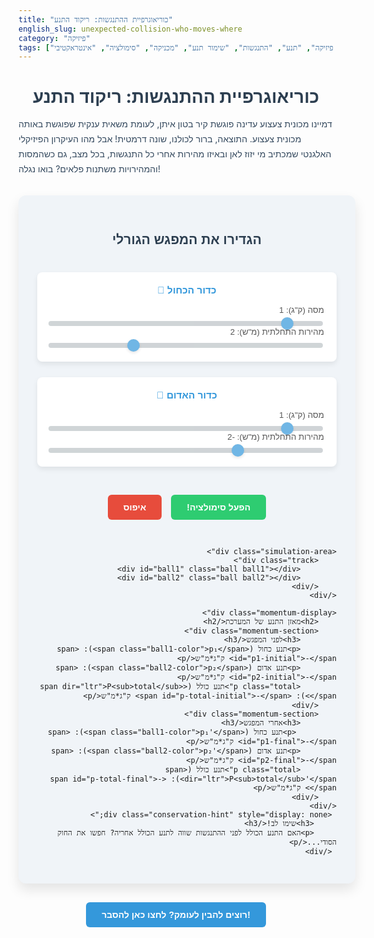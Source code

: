 ```yaml
---
title: "כוריאוגרפיית ההתנגשות: ריקוד התנע"
english_slug: unexpected-collision-who-moves-where
category: "פיזיקה"
tags: ["פיזיקה", "תנע", "התנגשות", "שימור תנע", "מכניקה", "סימולציה", "אינטראקטיבי"]
---
```

<h1>כוריאוגרפיית ההתנגשות: ריקוד התנע</h1>

<p>דמיינו מכונית צעצוע עדינה פוגשת קיר בטון איתן, לעומת משאית ענקית שפוגשת באותה מכונית צעצוע. התוצאה, ברור לכולנו, שונה דרמטית! אבל מהו העיקרון הפיזיקלי האלגנטי שמכתיב מי יזוז לאן ובאיזו מהירות אחרי כל התנגשות, בכל מצב, גם כשהמסות והמהירויות משתנות פלאים? בואו נגלה!</p>

<div class="app-container">
    <div class="controls">
        <h2>הגדירו את המפגש הגורלי</h2>
        <div class="control-group">
            <h3>כדור הכחול 🔵</h3>
            <label for="mass1">מסה (ק"ג): <span id="mass1-value">1</span></label>
            <input type="range" id="mass1" min="0.5" max="5" step="0.1" value="1">
            <br>
            <label for="velocity1">מהירות התחלתית (מ"ש): <span id="velocity1-value">2</span></label>
            <input type="range" id="velocity1" min="-5" max="5" step="0.1" value="2">
        </div>
        <div class="control-group">
            <h3>כדור האדום 🔴</h3>
            <label for="mass2">מסה (ק"ג): <span id="mass2-value">1</span></label>
            <input type="range" id="mass2" min="0.5" max="5" step="0.1" value="1">
            <br>
            <label for="velocity2">מהירות התחלתית (מ"ש): <span id="velocity2-value">-2</span></label>
            <input type="range" id="velocity2" min="-5" max="5" step="0.1" value="-2">
        </div>
        <div class="button-group">
             <button id="collide-button" class="action-button primary">הפעל סימולציה!</button>
             <button id="reset-button" class="action-button secondary">איפוס</button>
        </div>
    </div>

    <div class="simulation-area">
        <div class="track">
            <div id="ball1" class="ball ball1"></div>
            <div id="ball2" class="ball ball2"></div>
        </div>
    </div>

    <div class="momentum-display">
        <h2>מאזן התנע של המערכת</h2>
        <div class="momentum-section">
            <h3>לפני המפגש</h3>
            <p>תנע כחול (<span class="ball1-color">p₁</span>): <span id="p1-initial">-</span> ק"ג*מ"ש</p>
            <p>תנע אדום (<span class="ball2-color">p₂</span>): <span id="p2-initial">-</span> ק"ג*מ"ש</p>
            <p class="total">תנע כולל (<span dir="ltr">P<sub>total</sub></span>): <span id="p-total-initial">-</span> ק"ג*מ"ש</p>
        </div>
        <div class="momentum-section">
            <h3>אחרי המפגש</h3>
             <p>תנע כחול (<span class="ball1-color">p₁'</span>): <span id="p1-final">-</span> ק"ג*מ"ש</p>
            <p>תנע אדום (<span class="ball2-color">p₂'</span>): <span id="p2-final">-</span> ק"ג*מ"ש</p>
            <p class="total">תנע כולל (<span dir="ltr">P<sub>total</sub>'</span>): <span id="p-total-final">-</span> ק"ג*מ"ש</p>
        </div>
    </div>
     <div class="conservation-hint" style="display: none;">
         <h3>שימו לב!</h3>
         <p>האם התנע הכולל לפני ההתנגשות שווה לתנע הכולל אחריה? חפשו את החוק הסודי...</p>
     </div>
</div>

<button id="toggle-explanation">רוצים להבין לעומק? לחצו כאן להסבר!</button>

<div id="explanation" class="explanation" style="display: none;">
    <h2>פענוח המפגש: תנע וקסם השימור</h2>
    <p><strong>מה זה בכלל תנע?</strong> דמיינו שאתם מנסים לעצור גוף בתנועה. קל יותר לעצור כדור פינג-פונג שזז לאט מאשר משאית שועטת, נכון? התנע הוא גודל וקטורי שמבטא את "כמות התנועה" של גוף, וכמה "קשה" לשנות את מצב התנועה שלו. הוא מחושב בפשטות: מסה כפול מהירות (<span dir="ltr">p = m * v</span>). שימו לב לכיוון! מהירות ותנע יכולים להיות חיוביים (ימינה) או שליליים (שמאלה).</p>
    <p><strong>התנגשויות: דרמה במיקרו-שנייה</strong> התנגשות היא אירוע קצר ועוצמתי. הגופים מפעילים כוחות עצומים זה על זה, לרוב הרבה יותר גדולים מכוחות חיצוניים כמו חיכוך (במערכת אופקית כמו בסימולציה). הדרמה הגדולה קורית בפנים!</p>
    <p><strong>מערכת סגורה והכוחות הפנימיים</strong> כשאנחנו מתמקדים בקבוצת גופים (במקרה שלנו, שני הכדורים), אנחנו מגדירים "מערכת". כוחות בין הגופים בתוך המערכת הם "פנימיים" (הכוח שכדור כחול מפעיל על אדום, ולהיפך - זוג פעולה-תגובה). כוחות מחוץ למערכת הם "חיצוניים" (למשל, מנוע או כוח גרר משמעותי). בסימולציה הזו, אנו מתעלמים מכוחות חיצוניים בכיוון התנועה, מה שהופך את המערכת ל"כמעט סגורה" בכיוון האופקי.</p>
    <p><strong>החוק הגדול: שימור התנע!</strong> זהו אחד מעמודי התווך של הפיזיקה. במערכת סגורה לחלוטין (או כמעט סגורה, כשכוחות פנימיים דומיננטיים), התנע הכולל של המערכת <strong>נשמר!</strong> כלומר, הסכום הווקטורי של התנעים של כל הגופים לפני ההתנגשות שווה בדיוק לסכום הווקטורי של התנעים שלהם אחרי ההתנגשות:</p>
    <p dir="ltr">p<sub>total_before</sub> = p<sub>total_after</sub></p>
    <p dir="ltr">m<sub>1</sub>v<sub>1_initial</sub> + m<sub>2</sub>v<sub>2_initial</sub> = m<sub>1</sub>v<sub>1_final</sub> + m<sub>2</sub>v<sub>2_final</sub></p>
    <p>כאשר v₁ ו-v₂ עם אינדקס initial מתייחסים למהירויות לפני, ועם אינדקס final למהירויות אחרי. המסות (m) נשארות כמובן קבועות. הסוד הוא שהתנע עובר בין הגופים במהלך ההתנגשות, אבל הסכום הכולל שלו לא "הולך לאיבוד" או נוצר יש מאין.</p>
    <p><strong>הצגה ויזואלית של הקסם:</strong> האפליקציה מציגה לכם את ערכי התנע של כל כדור בנפרד ואת התנע הכולל של המערכת לפני ואחרי ההתנגשות. שחקו עם מסות ומהירויות שונות, וצפו כיצד התנעים האישיים עפים לכל עבר, אבל התנע הכולל של המערכת נשאר יציב להפליא (עם סטייה זעירה עקב דיוקי חישוב). זהו לב חוק שימור התנע בפעולה!</p>
</div>

<style>
    /* Import a modern font */
    @import url('https://fonts.googleapis.com/css2?family=Heebo:wght@300;400;700&display=swap');

    .app-container {
        font-family: 'Heebo', sans-serif;
        direction: rtl; /* For Hebrew text alignment */
        display: flex;
        flex-direction: column;
        align-items: center;
        margin-top: 30px;
        padding: 30px;
        border: none; /* Remove default border */
        border-radius: 12px; /* More rounded corners */
        background-color: #f0f4f8; /* Soft light blue background */
        box-shadow: 0 10px 20px rgba(0, 0, 0, 0.1); /* Subtle shadow */
        max-width: 700px; /* Slightly wider container */
        width: 95%; /* Responsive width */
        margin-left: auto;
        margin-right: auto;
    }

    h1, h2, h3 {
        color: #2c3e50; /* Darker blue-gray for headings */
        text-align: center;
        margin-bottom: 15px;
        font-weight: 700;
    }

    p {
         color: #34495e; /* Slightly lighter text color */
         line-height: 1.7;
         margin-bottom: 1em;
    }


    .controls {
        display: flex;
        flex-wrap: wrap;
        justify-content: center;
        gap: 25px; /* Increased gap */
        margin-bottom: 30px;
        width: 100%;
    }

    .control-group {
        background-color: #ffffff; /* White background for control groups */
        padding: 20px; /* More padding */
        border-radius: 8px;
        min-width: 250px; /* Wider control groups */
        flex-grow: 1; /* Allow groups to grow */
        box-shadow: 0 4px 8px rgba(0, 0, 0, 0.08); /* Subtle shadow */
    }

    .control-group h3 {
        margin-top: 0;
        margin-bottom: 15px;
        color: #3498db; /* Blue accent for group titles */
        font-size: 1.1em;
    }

     .control-group label {
        display: block;
        margin-bottom: 8px;
        font-weight: 400; /* Regular weight for labels */
        color: #555;
        font-size: 0.95em;
     }

     .control-group input[type="range"] {
        width: 100%;
        -webkit-appearance: none; /* Remove default styling */
        appearance: none;
        height: 8px;
        background: #bdc3c7; /* Light gray track */
        outline: none;
        opacity: 0.7;
        transition: opacity .15s ease-in-out;
        border-radius: 5px;
     }

     .control-group input[type="range"]::-webkit-slider-thumb {
        -webkit-appearance: none;
        appearance: none;
        width: 20px;
        height: 20px;
        background: #3498db; /* Blue thumb */
        cursor: pointer;
        border-radius: 50%;
        box-shadow: 0 2px 4px rgba(0, 0, 0, 0.15);
     }

      .control-group input[type="range"]::-moz-range-thumb {
        width: 20px;
        height: 20px;
        background: #3498db;
        cursor: pointer;
        border-radius: 50%;
        box-shadow: 0 2px 4px rgba(0, 0, 0, 0.15);
     }

     .button-group {
         width: 100%;
         display: flex;
         justify-content: center;
         gap: 15px;
         margin-top: 20px;
     }

    .action-button {
        padding: 12px 25px; /* More padding */
        font-size: 1em; /* Standard size */
        cursor: pointer;
        border: none;
        border-radius: 6px; /* Slightly more rounded */
        transition: background-color 0.3s ease, transform 0.1s ease;
        font-weight: 700;
    }

    .primary {
        background-color: #2ecc71; /* Green primary */
        color: white;
    }
     .primary:hover {
         background-color: #27ae60; /* Darker green on hover */
     }
      .primary:active {
         transform: scale(0.98); /* Slight press effect */
      }

    .secondary {
         background-color: #e74c3c; /* Red secondary */
         color: white;
     }
     .secondary:hover {
         background-color: #c0392b; /* Darker red on hover */
     }
     .secondary:active {
         transform: scale(0.98); /* Slight press effect */
     }

     .action-button:disabled {
         background-color: #bdc3c7; /* Gray when disabled */
         cursor: not-allowed;
         opacity: 0.8;
     }


    .simulation-area {
        width: 100%;
        max-width: 650px; /* Slightly wider simulation area */
        height: 120px; /* More height for track visualization */
        position: relative;
        margin-bottom: 30px;
        overflow: hidden; /* Hide balls going off-screen */
        background-color: #ecf0f1; /* Light background for sim area */
        border-radius: 8px;
        box-shadow: inset 0 2px 5px rgba(0, 0, 0, 0.1);
    }

    .track {
        width: calc(100% - 40px); /* Track doesn't touch edges */
        height: 25px; /* Thicker track */
        background: linear-gradient(to right, #bdc3c7, #95a5a6); /* Gradient track */
        position: absolute;
        top: 50%; /* Center vertically */
        left: 20px; /* Offset from left */
        transform: translateY(-50%); /* Perfect vertical centering */
        border-radius: 10px;
        box-shadow: 0 2px 5px rgba(0, 0, 0, 0.1);
    }

    .ball {
        position: absolute;
        width: 40px; /* Ball size */
        height: 40px;
        border-radius: 50%;
        /* Adjusted top position relative to simulation-area */
        top: 50%;
        transform: translateY(-50%);
        box-sizing: border-box;
        transition: transform 0.1s ease-in-out; /* Smooth scaling/pulse */
    }

    .ball1 {
        background-color: #3498db; /* Blue */
        left: 0; /* Initial position */
        border: 3px solid #2980b9; /* Darker blue border */
        box-shadow: 0 0 10px rgba(52, 152, 219, 0.6); /* Blue glow */
    }

    .ball2 {
        background-color: #e74c3c; /* Red */
        right: 0; /* Initial position */
        border: 3px solid #c0392b; /* Darker red border */
        box-shadow: 0 0 10px rgba(231, 76, 60, 0.6); /* Red glow */
    }

    /* Collision Animation Effect */
     .ball.colliding {
         animation: pulse 0.4s ease-in-out infinite alternate;
         box-shadow: 0 0 20px #f1c40f; /* Yellowish flash effect */
     }

     @keyframes pulse {
         from {
             transform: translateY(-50%) scale(1);
             opacity: 1;
         }
         to {
              transform: translateY(-50%) scale(1.05);
             opacity: 0.9;
         }
     }


    .momentum-display {
        width: 100%;
        max-width: 650px; /* Match sim area width */
        margin-top: 20px;
        border-top: 2px solid #bdc3c7; /* Separator line */
        padding-top: 20px;
        background-color: #ecf0f1; /* Match sim area background */
        border-radius: 8px;
        padding-bottom: 10px;
    }

    .momentum-display h2 {
        text-align: center;
        margin-bottom: 20px;
        color: #2c3e50;
        font-size: 1.2em;
    }

    .momentum-section {
        display: inline-block; /* Display side-by-side */
        width: 48%; /* Roughly half width */
        vertical-align: top;
        padding: 0 10px;
        box-sizing: border-box; /* Include padding in width */
    }
     .momentum-section:last-of-type {
         text-align: right;
     }

    .momentum-display p {
        margin: 8px 0; /* More vertical space */
        font-size: 0.95em;
        color: #34495e;
    }

    .momentum-display .total {
        font-weight: 700; /* Bold total */
        border-top: 1px dashed #95a5a6;
        padding-top: 8px;
        margin-top: 15px;
        color: #2c3e50; /* Darker color for total */
        font-size: 1em;
    }

     .ball1-color {
         color: #3498db;
         font-weight: 700;
     }
      .ball2-color {
         color: #e74c3c;
         font-weight: 700;
     }

    .conservation-hint {
        margin-top: 20px;
        padding: 15px;
        background-color: #f1c40f; /* Yellow background */
        color: #2c3e50;
        border-radius: 6px;
        font-weight: 700;
        text-align: center;
        width: calc(100% - 40px);
        max-width: 610px;
    }
     .conservation-hint h3 {
         margin: 0 0 10px 0;
         color: #2c3e50;
         font-size: 1.1em;
     }
      .conservation-hint p {
         margin: 0;
         font-weight: 400;
         line-height: 1.5;
      }


    #toggle-explanation {
        display: block;
        margin: 30px auto;
        padding: 12px 25px;
        font-size: 1em;
        cursor: pointer;
        border: none;
        border-radius: 6px;
        background-color: #3498db; /* Blue button */
        color: white;
        font-weight: 700;
        transition: background-color 0.3s ease, transform 0.1s ease;
    }

    #toggle-explanation:hover {
        background-color: #2980b9; /* Darker blue on hover */
    }
     #toggle-explanation:active {
         transform: scale(0.98); /* Slight press effect */
     }


    .explanation {
        margin-top: 20px;
        padding: 30px;
        border: none;
        border-radius: 12px;
        background-color: #ffffff; /* White background */
        box-shadow: 0 10px 20px rgba(0, 0, 0, 0.1);
        direction: rtl; /* Ensure explanation is RTL */
        text-align: justify;
        max-width: 700px;
        width: 95%;
        margin-left: auto;
        margin-right: auto;
    }

    .explanation h2 {
        text-align: center;
        margin-top: 0;
        color: #2c3e50;
        border-bottom: 2px solid #bdc3c7;
        padding-bottom: 10px;
        margin-bottom: 20px;
    }

     .explanation p {
         margin-bottom: 18px; /* More space between paragraphs */
         line-height: 1.7;
         color: #34495e;
         font-weight: 400;
     }

      .explanation span[dir="ltr"] {
          direction: ltr;
          display: inline-block; /* Prevent RTL layout issues with formulas */
          unicode-bidi: embed;
          font-family: 'Consolas', 'Courier New', monospace; /* Monospace for formulas */
          background-color: #ecf0f1; /* Light background for formulas */
          padding: 2px 5px;
          border-radius: 4px;
          font-weight: 700;
          color: #2c3e50;
      }

      .explanation strong {
          color: #3498db; /* Blue for emphasized terms */
          font-weight: 700;
      }

      /* Responsive adjustments */
      @media (max-width: 600px) {
         .controls {
             flex-direction: column;
             align-items: stretch;
         }
         .control-group {
             min-width: unset;
             width: 100%;
         }
         .button-group {
             flex-direction: column;
             gap: 10px;
         }
         .momentum-section {
             width: 100%;
             display: block;
             text-align: right;
             padding: 10px 0;
             border-bottom: 1px dashed #bdc3c7;
         }
          .momentum-section:first-of-type {
             text-align: left;
             padding-bottom: 10px;
             border-bottom: 1px dashed #bdc3c7;
              padding-left: 0;
          }
           .momentum-section:last-of-type {
              text-align: right;
              padding-top: 10px;
              padding-right: 0;
              border-bottom: none;
           }
      }


</style>

<script>
    // Get elements
    const mass1Input = document.getElementById('mass1');
    const mass1ValueSpan = document.getElementById('mass1-value');
    const velocity1Input = document.getElementById('velocity1');
    const velocity1ValueSpan = document.getElementById('velocity1-value');

    const mass2Input = document.getElementById('mass2');
    const mass2ValueSpan = document.getElementById('mass2-value');
    const velocity2Input = document.getElementById('velocity2');
    const velocity2ValueSpan = document.getElementById('velocity2-value');

    const collideButton = document.getElementById('collide-button');
    const resetButton = document.getElementById('reset-button');

    const ball1 = document.getElementById('ball1');
    const ball2 = document.getElementById('ball2');
    const simulationArea = document.querySelector('.simulation-area'); // Use simulation-area for width

    const p1InitialSpan = document.getElementById('p1-initial');
    const p2InitialSpan = document.getElementById('p2-initial');
    const pTotalInitialSpan = document.getElementById('p-total-initial');
    const p1FinalSpan = document.getElementById('p1-final');
    const p2FinalSpan = document.getElementById('p2-final');
    const pTotalFinalSpan = document.getElementById('p-total-final');
    const conservationHintDiv = document.querySelector('.conservation-hint');


    const toggleExplanationButton = document.getElementById('toggle-explanation');
    const explanationDiv = document.getElementById('explanation');

    // Simulation parameters
    // Get dynamic width from simulation area
    let simAreaWidth = simulationArea.offsetWidth;
    const ballDiameter = 40; // Matches CSS size
    const scaleFactor = 50; // Pixels per meter (e.g., 1 m/s -> 50 px/s)
    const frameRate = 60; // frames per second
    const timeStep = 1 / frameRate; // Time step per frame in seconds

    let animationFrameId = null;
    let simulationTime = 0;

    // Initial ball positions (in meters relative to track left edge, considering ball center)
    // Ball 1 starts at the very left edge of the track (pixel 0), center is at radius
    let ball1InitialX_meters = ballDiameter / (2 * scaleFactor);
     // Ball 2 starts at the very right edge of the track (simAreaWidth - ballDiameter), center is at simAreaWidth - radius
    let ball2InitialX_meters = (simAreaWidth - ballDiameter / 2) / scaleFactor;


    // Function to set ball positions in pixels based on meters
    function setBallPositions(ball1X_m, ball2X_m) {
        // Convert meter positions (center) to pixel positions (left edge)
        // pixel_left = meter_pos * scale - ballRadius
        const ball1PixelX = ball1X_m * scaleFactor - ballDiameter / 2;
        const ball2PixelX = ball2X_m * scaleFactor - ballDiameter / 2;

        ball1.style.left = ball1PixelX + 'px';
        ball2.style.left = ball2PixelX + 'px';
    }

    // Initial ball positions (relative to simulation area, accounting for track padding)
    // Track width is calc(100% - 40px), left: 20px. So effective track area is 20px from left to width-20px
    // Initial position in pixels: Ball 1 at left: 20px, Ball 2 at left: width - 20px - ballDiameter
    function resetSimulationState() {
         simAreaWidth = simulationArea.offsetWidth; // Update width on reset

         const trackPaddingLeft = 20; // Matches CSS left margin
         const trackWidthPixels = simAreaWidth - (2 * trackPaddingLeft);

         // Ball 1 starts at the very left of the track area (pixel 20)
         const ball1StartPixel = trackPaddingLeft;
         // Ball 2 starts at the very right of the track area (pixel width - 20 - ballDiameter)
         const ball2StartPixel = simAreaWidth - trackPaddingLeft - ballDiameter;


         ball1.style.left = ball1StartPixel + 'px';
         ball2.style.left = ball2StartPixel + 'px';

         // Store initial positions in meters (center of the ball relative to simulation area left=0)
         ball1InitialX_meters = (ball1StartPixel + ballDiameter/2) / scaleFactor;
         ball2InitialX_meters = (ball2StartPixel + ballDiameter/2) / scaleFactor;


         simulationTime = 0; // Reset time

         // Clear momentum display
         p1InitialSpan.textContent = '-';
         p2InitialSpan.textContent = '-';
         pTotalInitialSpan.textContent = '-';
         p1FinalSpan.textContent = '-';
         p2FinalSpan.textContent = '-';
         pTotalFinalSpan.textContent = '-';
         conservationHintDiv.style.display = 'none';


         collideButton.disabled = false; // Enable collide button
         ball1.classList.remove('colliding'); // Remove collision effects
         ball2.classList.remove('colliding');
    }

    // Update displayed values for sliders
    mass1Input.addEventListener('input', () => { mass1ValueSpan.textContent = mass1Input.value; });
    velocity1Input.addEventListener('input', () => { velocity1ValueSpan.textContent = velocity1Input.value; });
    mass2Input.addEventListener('input', () => { mass2ValueSpan.textContent = mass2Input.value; });
    velocity2Input.addEventListener('input', () => { velocity2ValueSpan.textContent = velocity2Input.value; });

    // Toggle explanation visibility
    toggleExplanationButton.addEventListener('click', () => {
        if (explanationDiv.style.display === 'none') {
            explanationDiv.style.display = 'block';
            toggleExplanationButton.textContent = 'הסתר הסבר פיזיקלי';
        } else {
            explanationDiv.style.display = 'none';
            toggleExplanationButton.textContent = 'רוצים להבין לעומק? לחצו כאן להסבר!';
        }
    });

    // Reset button functionality
     resetButton.addEventListener('click', () => {
         cancelAnimationFrame(animationFrameId);
         resetSimulationState();
     });


    // Collision logic
    collideButton.addEventListener('click', () => {
        cancelAnimationFrame(animationFrameId); // Stop any previous animation

        const m1 = parseFloat(mass1Input.value);
        const v1_i = parseFloat(velocity1Input.value);
        const m2 = parseFloat(mass2Input.value);
        const v2_i = parseFloat(velocity2Input.value);

        // Calculate initial momentum
        const p1_i = m1 * v1_i;
        const p2_i = m2 * v2_i;
        const p_total_i = p1_i + p2_i;

        // Display initial momentum (rounded for readability)
        p1InitialSpan.textContent = p1_i.toFixed(2);
        p2InitialSpan.textContent = p2_i.toFixed(2);
        pTotalInitialSpan.textContent = p_total_i.toFixed(2);
        p1FinalSpan.textContent = '-'; // Clear final values
        p2FinalSpan.textContent = '-';
        pTotalFinalSpan.textContent = '-';
        conservationHintDiv.style.display = 'none';


        // Calculate final velocities using elastic collision formulas
        // v1_f = ((m1 - m2) * v1_i + 2 * m2 * v2_i) / (m1 + m2)
        // v2_f = (2 * m1 * v1_i + (m2 - m1) * v2_i) / (m1 + m2)
        let v1_f, v2_f;

        // Handle the case where masses are extremely close to zero (shouldn't happen with min=0.5, but good practice)
        if (m1 + m2 === 0) {
             v1_f = v1_i;
             v2_f = v2_i;
        } else {
             v1_f = ((m1 - m2) * v1_i + 2 * m2 * v2_i) / (m1 + m2);
             v2_f = (2 * m1 * v1_i + (m2 - m1) * v2_i) / (m1 + m2);
        }


        // Animation state
        // Start simulation from the reset state positions
        let ball1X_m = ball1InitialX_meters;
        let ball2X_m = ball2InitialX_meters;
        let ball1V = v1_i;
        let ball2V = v2_i;
        let collisionDetected = false;
        simulationTime = 0; // Reset time

        // Disable button during animation
        collideButton.disabled = true;

        function animate() {
            // Update positions based on current velocities
            ball1X_m += ball1V * timeStep;
            ball2X_m += ball2V * timeStep;
            simulationTime += timeStep;

            // Convert meters to pixels and set position
            setBallPositions(ball1X_m, ball2X_m);

            // Collision detection
            // Collision occurs when the right edge of ball1 touches/crosses the left edge of ball2
            // Positions are center positions in meters
            const distanceBetweenCenters_m = ball2X_m - ball1X_m;
            const collisionDistance_m = ballDiameter / scaleFactor; // Sum of radii (ballDiameter/2 + ballDiameter/2)

            // Check for collision: centers are closer than collisionDistance, AND they are moving towards each other
            if (!collisionDetected && distanceBetweenCenters_m <= collisionDistance_m && (v1_i > v2_i || v1_f < v2_f) ) {
                // Add a small tolerance for floating point errors
                 if (distanceBetweenCenters_m < collisionDistance_m * 0.95) {
                      // If they somehow significantly overlap already, maybe reset or handle error?
                      // For now, just proceed, but log a warning.
                     console.warn("Significant overlap detected before collision logic.");
                 }

                collisionDetected = true;

                 // Backtrack slightly to the estimated point of collision for smoother transition
                 // Calculate overlap distance in meters
                const overlap_m = collisionDistance_m - distanceBetweenCenters_m;
                 // Calculate time to backtrack using initial relative velocity
                 const relativeVelocityBefore = v1_i - v2_i;
                 if (Math.abs(relativeVelocityBefore) > 1e-9) { // Avoid division by zero
                     const timeToBacktrack = overlap_m / relativeVelocityBefore;

                     ball1X_m -= v1_i * timeToBacktrack;
                     ball2X_m -= v2_i * timeToBacktrack;

                      // Update pixel positions after backtracking
                     setBallPositions(ball1X_m, ball2X_m);
                 } else {
                      // If initial relative velocity is zero or near-zero, balls start touching or moving parallel.
                      // Collision might not happen or is a different type. In this elastic collision model,
                      // if v1_i == v2_i, then v1_f == v1_i and v2_f == v2_i unless masses are different.
                      // If masses are same and velocities same, they just move together. If masses different,
                      // they might swap velocities or bounce differently. The formula handles this, but
                      // the backtracking needs a non-zero relative velocity. If relative velocity is zero,
                      // they don't need backtracking for overlap as they shouldn't overlap further
                      // if velocities remain equal. Let's just apply final velocities from current position.
                 }


                 // Apply final velocities after collision
                 ball1V = v1_f;
                 ball2V = v2_f;


                 // Calculate final momentum (using calculated final velocities)
                 const p1_f = m1 * v1_f;
                 const p2_f = m2 * v2_f;
                 const p_total_f_calculated = p1_f + p2_f; // Calculate and display this value

                 // Display final momentum (rounded for readability)
                 p1FinalSpan.textContent = p1_f.toFixed(2);
                 p2FinalSpan.textContent = p2_f.toFixed(2);
                 // Display the calculated total final momentum, not just copy the initial one
                 pTotalFinalSpan.textContent = p_total_f_calculated.toFixed(2);


                 // Trigger collision visual effect
                 ball1.classList.add('colliding');
                 ball2.classList.add('colliding');
                 // Remove effect after a short delay
                 setTimeout(() => {
                     ball1.classList.remove('colliding');
                     ball2.classList.remove('colliding');
                 }, 500); // Animation duration

                 // Show conservation hint
                 conservationHintDiv.style.display = 'block';

            }

             // Stop condition: Balls moved significantly off screen or specific time limit
             // Check if ball centers are outside the simulation area + a buffer
             const buffer_m = ballDiameter / (2 * scaleFactor); // Half ball diameter buffer
            if (ball1X_m < -buffer_m || ball1X_m > simAreaWidth / scaleFactor + buffer_m ||
                ball2X_m < -buffer_m || ball2X_m > simAreaWidth / scaleFactor + buffer_m ||
                 simulationTime > 15) // Stop after 15 seconds to prevent infinite loop
                 {
                cancelAnimationFrame(animationFrameId);
                collideButton.disabled = false; // Re-enable button
                 // Optional: Reset state immediately or leave balls at final position
                 // resetSimulationState(); // Or leave them where they ended
                return;
            }

            animationFrameId = requestAnimationFrame(animate);
        }

        // Start the animation
        animate();
    });

     // Update simulation area width on window resize
    window.addEventListener('resize', () => {
         simAreaWidth = simulationArea.offsetWidth;
         // Recalculate initial ball positions based on new width
         const trackPaddingLeft = 20;
         const ball1StartPixel = trackPaddingLeft;
         const ball2StartPixel = simAreaWidth - trackPaddingLeft - ballDiameter;
         ball1InitialX_meters = (ball1StartPixel + ballDiameter/2) / scaleFactor;
         ball2InitialX_meters = (ball2StartPixel + ballDiameter/2) / scaleFactor;

         // Reset state to apply new calculated positions
         resetSimulationState();
         // Clear any ongoing animation frame request
         cancelAnimationFrame(animationFrameId);

    });


    // Initial setup
    mass1ValueSpan.textContent = mass1Input.value;
    velocity1ValueSpan.textContent = velocity1Input.value;
    mass2ValueSpan.textContent = mass2Input.value;
    velocity2ValueSpan.textContent = velocity2Input.value;

    // Set initial positions based on calculated meters from current sim area width
     simAreaWidth = simulationArea.offsetWidth; // Get width on load
     const trackPaddingLeft = 20;
     const ball1StartPixel = trackPaddingLeft;
     const ball2StartPixel = simAreaWidth - trackPaddingLeft - ballDiameter;
     ball1InitialX_meters = (ball1StartPixel + ballDiameter/2) / scaleFactor;
     ball2InitialX_meters = (ball2StartPixel + ballDiameter/2) / scaleFactor;
     resetSimulationState(); // Use the reset function for initial setup


</script>
```